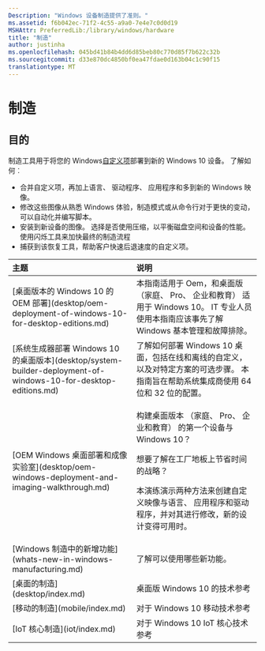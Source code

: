 ```yaml
---
Description: "Windows 设备制造提供了准则。"
ms.assetid: f6b042ec-71f2-4c55-a9a0-7e4e7c0d0d19
MSHAttr: PreferredLib:/library/windows/hardware
title: "制造"
author: justinha
ms.openlocfilehash: 045bd41b84b4dd6d85beb80c770d85f7b622c32b
ms.sourcegitcommit: d33e870dc4850bf0ea47fdae0d163b04c1c90f15
translationtype: MT
---
```

# <a name="manufacture"></a>制造


## <a name="span-idpurposespanpurpose"></a><span id="purpose"></span>目的


制造工具用于将您的 Windows[自定义项](https://msdn.microsoft.com/library/windows/hardware/mt269765.aspx)部署到新的 Windows 10 设备。 了解如何︰

-   合并自定义项，再加上语言、 驱动程序、 应用程序和多到新的 Windows 映像。
-   修改这些图像从熟悉 Windows 体验，制造模式或从命令行对于更快的变动，可以自动化并编写脚本。
-   安装到新设备的图像。 选择是否使用压缩，以平衡磁盘空间和设备的性能。 使用闪烁工具来加快最终的制造流程
-   捕获到该恢复工具，帮助客户快速后退速度的自定义项。

<table>
<colgroup>
<col width="50%" />
<col width="50%" />
</colgroup>
<thead>
<tr class="header">
<th align="left">主题</th>
<th align="left">说明</th>
</tr>
</thead>
<tbody>
<tr class="odd">
<td align="left">[桌面版本的 Windows 10 的 OEM 部署](desktop/oem-deployment-of-windows-10-for-desktop-editions.md)</td>
<td align="left">本指南适用于 Oem，和桌面版 （家庭、 Pro、 企业和教育） 适用于 Windows 10。 IT 专业人员使用本指南应该事先了解 Windows 基本管理和故障排除。
</td>
</tr>
<tr class="even">
<td align="left">[系统生成器部署 Windows 10 的桌面版本](desktop/system-builder-deployment-of-windows-10-for-desktop-editions.md)</td>
<td align="left">了解如何部署 Windows 10 桌面，包括在线和离线的自定义，以及对特定方案的可选步骤。 本指南旨在帮助系统集成商使用 64 位和 32 位的配置。</td>
</tr>
<tr class="odd">
<td align="left">[OEM Windows 桌面部署和成像实验室](desktop/oem-windows-deployment-and-imaging-walkthrough.md)</td>
<td align="left"><p>构建桌面版本 （家庭、 Pro、 企业和教育） 的第一个设备与 Windows 10？</p>
<p>想要了解在工厂地板上节省时间的战略？</p>
<p>本演练演示两种方法来创建自定义映像与语言、 应用程序和驱动程序，并对其进行修改，新的设计变得可用时。</p></td>
</tr>
<tr class="even">
<td align="left">[Windows 制造中的新增功能](whats-new-in-windows-manufacturing.md)</td>
<td align="left">了解可以使用哪些新功能。 </td>
</tr>
<tr class="odd">
<td align="left">[桌面的制造](desktop/index.md)</td>
<td align="left">桌面版 Windows 10 的技术参考</td>
</tr>
<tr class="even">
<td align="left">[移动的制造](mobile/index.md)</td>
<td align="left">对于 Windows 10 移动技术参考</td>
</tr>
<tr class="odd">
<td align="left">[IoT 核心制造](iot/index.md)</td>
<td align="left">对于 Windows 10 IoT 核心技术参考</td>
</tr>
</tbody>
</table>

 

 

 





